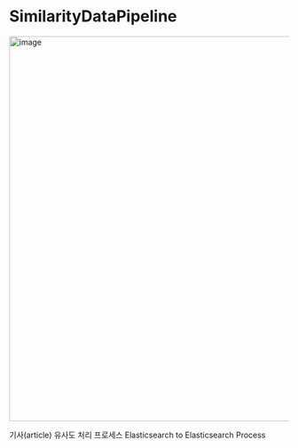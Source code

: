 # SimilarityDataPipeline
<img width="693" alt="image" src="https://github.com/BSMITSME/SimilarityDataPipeline/assets/77155103/25febb96-442f-4d2d-a896-44091aeb1757">

기사(article) 유사도 처리 프로세스 
Elasticsearch to Elasticsearch Process
